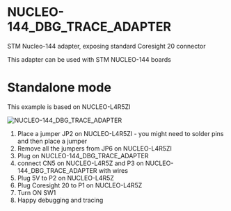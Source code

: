 # NUCLEO-144_DBG_TRACE_ADAPTER

STM Nucleo-144 adapter, exposing standard Coresight 20 connector

This adapter can be used with STM NUCLEO-144 boards

# Standalone mode
This example is based on NUCLEO-L4R5ZI

![NUCLEO-144_DBG_TRACE_ADAPTER](https://user-images.githubusercontent.com/83697037/146952844-df571071-6905-4791-a58a-c9f36350dc4a.jpg)


1. Place a jumper JP2 on NUCLEO-L4R5ZI - you might need to solder pins and then place a jumper
2. Remove all the jumpers from JP6 on NUCLEO-L4R5ZI
3. Plug on NUCLEO-144_DBG_TRACE_ADAPTER
4. connect CN5 on NUCLEO-L4R5Z and P3 on NUCLEO-144_DBG_TRACE_ADAPTER with wires
5. Plug 5V to P2 on NUCLEO-L4R5Z
6. Plug Coresight 20 to P1 on NUCLEO-L4R5Z
7. Turn ON SW1
8. Happy debugging and tracing

